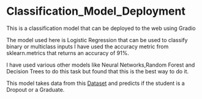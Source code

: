 # Classification_Model_Deployment
This is a classification model that can be deployed to the web using Gradio

The model used here is Logistic Regression that can be used to classify binary or multiclass inputs
I have used the accuracy metric from sklearn.metrics that returns an accuracy of 91%.

I have used various other models like Neural Networks,Random Forest and Decision Trees to do this task but found that this is the best way to do it.

This model takes data from this [Dataset](https://archive.ics.uci.edu/dataset/697/predict+students+dropout+and+academic+success) and predicts if the student is a Dropout or a Graduate.

